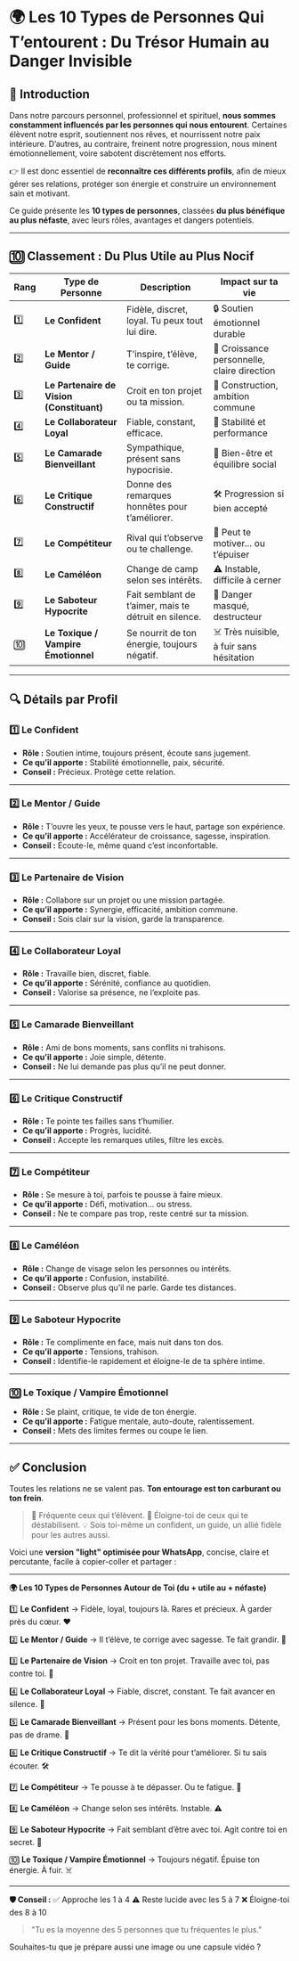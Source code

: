 # 🌍 Les 10 Types de Personnes Qui T’entourent : Du Trésor Humain au Danger Invisible

## 🧭 Introduction

Dans notre parcours personnel, professionnel et spirituel, **nous sommes constamment influencés par les personnes qui nous entourent**. Certaines élèvent notre esprit, soutiennent nos rêves, et nourrissent notre paix intérieure. D’autres, au contraire, freinent notre progression, nous minent émotionnellement, voire sabotent discrètement nos efforts.

👉 Il est donc essentiel de **reconnaître ces différents profils**, afin de mieux gérer ses relations, protéger son énergie et construire un environnement sain et motivant.

Ce guide présente les **10 types de personnes**, classées **du plus bénéfique au plus néfaste**, avec leurs rôles, avantages et dangers potentiels.

---

## 🔟 Classement : Du Plus Utile au Plus Nocif

| Rang | Type de Personne                          | Description                                           | Impact sur ta vie                           |
| ---- | ----------------------------------------- | ----------------------------------------------------- | ------------------------------------------- |
| 1️⃣  | **Le Confident**                          | Fidèle, discret, loyal. Tu peux tout lui dire.        | 🔒 Soutien émotionnel durable               |
| 2️⃣  | **Le Mentor / Guide**                     | T’inspire, t’élève, te corrige.                       | 🧭 Croissance personnelle, claire direction |
| 3️⃣  | **Le Partenaire de Vision (Constituant)** | Croit en ton projet ou ta mission.                    | 🤝 Construction, ambition commune           |
| 4️⃣  | **Le Collaborateur Loyal**                | Fiable, constant, efficace.                           | 🔧 Stabilité et performance                 |
| 5️⃣  | **Le Camarade Bienveillant**              | Sympathique, présent sans hypocrisie.                 | 🎉 Bien-être et équilibre social            |
| 6️⃣  | **Le Critique Constructif**               | Donne des remarques honnêtes pour t’améliorer.        | 🛠 Progression si bien accepté              |
| 7️⃣  | **Le Compétiteur**                        | Rival qui t’observe ou te challenge.                  | 🏁 Peut te motiver… ou t’épuiser            |
| 8️⃣  | **Le Caméléon**                           | Change de camp selon ses intérêts.                    | ⚠️ Instable, difficile à cerner             |
| 9️⃣  | **Le Saboteur Hypocrite**                 | Fait semblant de t’aimer, mais te détruit en silence. | 🧨 Danger masqué, destructeur               |
| 🔟   | **Le Toxique / Vampire Émotionnel**       | Se nourrit de ton énergie, toujours négatif.          | ☠️ Très nuisible, à fuir sans hésitation    |

---

## 🔍 Détails par Profil

### 1️⃣ Le Confident

* **Rôle :** Soutien intime, toujours présent, écoute sans jugement.
* **Ce qu’il apporte :** Stabilité émotionnelle, paix, sécurité.
* **Conseil :** Précieux. Protège cette relation.

---

### 2️⃣ Le Mentor / Guide

* **Rôle :** T’ouvre les yeux, te pousse vers le haut, partage son expérience.
* **Ce qu’il apporte :** Accélérateur de croissance, sagesse, inspiration.
* **Conseil :** Écoute-le, même quand c’est inconfortable.

---

### 3️⃣ Le Partenaire de Vision

* **Rôle :** Collabore sur un projet ou une mission partagée.
* **Ce qu’il apporte :** Synergie, efficacité, ambition commune.
* **Conseil :** Sois clair sur la vision, garde la transparence.

---

### 4️⃣ Le Collaborateur Loyal

* **Rôle :** Travaille bien, discret, fiable.
* **Ce qu’il apporte :** Sérénité, confiance au quotidien.
* **Conseil :** Valorise sa présence, ne l’exploite pas.

---

### 5️⃣ Le Camarade Bienveillant

* **Rôle :** Ami de bons moments, sans conflits ni trahisons.
* **Ce qu’il apporte :** Joie simple, détente.
* **Conseil :** Ne lui demande pas plus qu’il ne peut donner.

---

### 6️⃣ Le Critique Constructif

* **Rôle :** Te pointe tes failles sans t’humilier.
* **Ce qu’il apporte :** Progrès, lucidité.
* **Conseil :** Accepte les remarques utiles, filtre les excès.

---

### 7️⃣ Le Compétiteur

* **Rôle :** Se mesure à toi, parfois te pousse à faire mieux.
* **Ce qu’il apporte :** Défi, motivation… ou stress.
* **Conseil :** Ne te compare pas trop, reste centré sur ta mission.

---

### 8️⃣ Le Caméléon

* **Rôle :** Change de visage selon les personnes ou intérêts.
* **Ce qu’il apporte :** Confusion, instabilité.
* **Conseil :** Observe plus qu’il ne parle. Garde tes distances.

---

### 9️⃣ Le Saboteur Hypocrite

* **Rôle :** Te complimente en face, mais nuit dans ton dos.
* **Ce qu’il apporte :** Tensions, trahison.
* **Conseil :** Identifie-le rapidement et éloigne-le de ta sphère intime.

---

### 🔟 Le Toxique / Vampire Émotionnel

* **Rôle :** Se plaint, critique, te vide de ton énergie.
* **Ce qu’il apporte :** Fatigue mentale, auto-doute, ralentissement.
* **Conseil :** Mets des limites fermes ou coupe le lien.

---

## ✅ Conclusion

Toutes les relations ne se valent pas. **Ton entourage est ton carburant ou ton frein**.

> 👑 Fréquente ceux qui t’élèvent.
> 🧨 Éloigne-toi de ceux qui te déstabilisent.
> 💡 Sois toi-même un confident, un guide, un allié fidèle pour les autres aussi.

Voici une **version "light" optimisée pour WhatsApp**, concise, claire et percutante, facile à copier-coller et partager :

---

**🌍 Les 10 Types de Personnes Autour de Toi (du + utile au + néfaste)**

1️⃣ **Le Confident**
→ Fidèle, loyal, toujours là. Rares et précieux. À garder près du cœur. ❤️

2️⃣ **Le Mentor / Guide**
→ Il t’élève, te corrige avec sagesse. Te fait grandir. 🧠

3️⃣ **Le Partenaire de Vision**
→ Croit en ton projet. Travaille avec toi, pas contre toi. 🤝

4️⃣ **Le Collaborateur Loyal**
→ Fiable, discret, constant. Te fait avancer en silence. 🔧

5️⃣ **Le Camarade Bienveillant**
→ Présent pour les bons moments. Détente, pas de drame. 🎉

6️⃣ **Le Critique Constructif**
→ Te dit la vérité pour t’améliorer. Si tu sais écouter. 🛠️

7️⃣ **Le Compétiteur**
→ Te pousse à te dépasser. Ou te fatigue. 🏁

8️⃣ **Le Caméléon**
→ Change selon ses intérêts. Instable. ⚠️

9️⃣ **Le Saboteur Hypocrite**
→ Fait semblant d’être avec toi. Agit contre toi en secret. 🧨

🔟 **Le Toxique / Vampire Émotionnel**
→ Toujours négatif. Épuise ton énergie. À fuir. ☠️

---

**🛡️ Conseil :**
✅ Approche les 1 à 4
⚠️ Reste lucide avec les 5 à 7
❌ Éloigne-toi des 8 à 10

> "Tu es la moyenne des 5 personnes que tu fréquentes le plus."

Souhaites-tu que je prépare aussi une image ou une capsule vidéo ?

